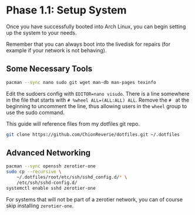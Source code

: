 # Phase 1.1: Setup System

Once you have successfully booted into Arch Linux, you can begin setting up
the system to your needs.

Remember that you can always boot into the livedisk for repairs (for example
if your network is not behaving).

## Some Necessary Tools

```sh
pacman --sync nano sudo git wget man-db man-pages texinfo
```

Edit the sudoers config with `EDITOR=nano visudo`. There is a line somewhere
in the file that starts with `# %wheel ALL=(ALL:ALL) ALL`. Remove the `# ` at
the beginning to uncomment the line, thus allowing users in the `wheel` group
to use the sudo command.

This guide will reference files from my dotfiles git repo.

```sh
git clone https://github.com/ChionReverie/dotfiles.git ~/.dotfiles
```

## Advanced Networking

```sh
pacman --sync openssh zerotier-one
sudo cp --recursive \
    ~/.dotfiles/root/etc/ssh/sshd_config.d/* \
    /etc/ssh/sshd-config.d/
systemctl enable sshd zerotier-one
```

For systems that will not be part of a zerotier network, you can of course  
skip installing `zerotier-one`.


